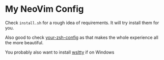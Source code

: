 # My NeoVim Config

Check `install.sh` for a rough idea of requirements. It will try install them for you.

Also good to check [your-zsh-config](https://gist.github.com/ingalless/cddfb45947a81a63dcb4189fd3411aee) as that makes the whole experience all the more beautiful.

You probably also want to install [wsltty](https://github.com/mintty/wsltty) if on Windows
